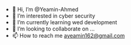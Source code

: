 - 👋 Hi, I’m @Yeamin-Ahmed
- 👀 I’m interested in cyber security 
- 🌱 I’m currently learning wed development 
- 💞️ I’m looking to collaborate on ...
- 📫 How to reach me ayeamin162@gmail.com

<!---
Yeamin-Ahmed/Yeamin-Ahmed is a ✨ special ✨ repository because its `README.md` (this file) appears on your GitHub profile.
You can click the Preview link to take a look at your changes.
--->
